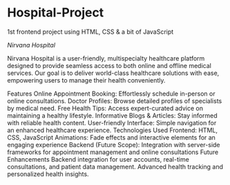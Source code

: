 # Hospital-Project
1st frontend project using HTML, CSS &amp; a bit of JavaScript

*Nirvana Hospital*

Nirvana Hospital is a user-friendly, multispecialty healthcare platform designed to provide seamless access to both online and offline medical services. Our goal is to deliver world-class healthcare solutions with ease, empowering users to manage their health conveniently.

Features
Online Appointment Booking: Effortlessly schedule in-person or online consultations.
Doctor Profiles: Browse detailed profiles of specialists by medical need.
Free Health Tips: Access expert-curated advice on maintaining a healthy lifestyle.
Informative Blogs & Articles: Stay informed with reliable health content.
User-friendly Interface: Simple navigation for an enhanced healthcare experience.
Technologies Used
Frontend: HTML, CSS, JavaScript
Animations: Fade effects and interactive elements for an engaging experience
Backend (Future Scope): Integration with server-side frameworks for appointment management and online consultations
Future Enhancements
Backend integration for user accounts, real-time consultations, and patient data management.
Advanced health tracking and personalized health insights.
